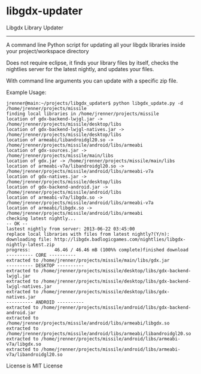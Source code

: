 libgdx-updater
==============

Libgdx Library Updater

--------------
A command line Python script for updating all your libgdx libraries inside your project/workspace directory

Does not require eclipse, it finds your library files by itself, checks the nightlies server for the latest nightly, and updates your files.

With command line arguments you can update with a specific zip file.

Example Usage:
```
jrenner@main:~/projects/libgdx_updater$ python libgdx_update.py -d /home/jrenner/projects/missile
finding local libraries in /home/jrenner/projects/missile
location of gdx-backend-lwjgl.jar -> /home/jrenner/projects/missile/desktop/libs
location of gdx-backend-lwjgl-natives.jar -> /home/jrenner/projects/missile/desktop/libs
location of armeabi/libandroidgl20.so -> /home/jrenner/projects/missile/android/libs/armeabi
location of gdx-sources.jar -> /home/jrenner/projects/missile/main/libs
location of gdx.jar -> /home/jrenner/projects/missile/main/libs
location of armeabi-v7a/libandroidgl20.so -> /home/jrenner/projects/missile/android/libs/armeabi-v7a
location of gdx-natives.jar -> /home/jrenner/projects/missile/desktop/libs
location of gdx-backend-android.jar -> /home/jrenner/projects/missile/android/libs
location of armeabi-v7a/libgdx.so -> /home/jrenner/projects/missile/android/libs/armeabi-v7a
location of armeabi/libgdx.so -> /home/jrenner/projects/missile/android/libs/armeabi
checking latest nightly...
-- OK --
lastest nightly from server: 2013-06-22 03:45:00
replace local libraries with files from latest nightly?(Y/n): 
downloading file: http://libgdx.badlogicgames.com/nightlies/libgdx-nightly-latest.zip
progress:         46.46 / 46.46 mB (100%% complete)finished download
---------- CORE ----------
extracted to /home/jrenner/projects/missile/main/libs/gdx.jar
---------- DESKTOP ----------
extracted to /home/jrenner/projects/missile/desktop/libs/gdx-backend-lwjgl.jar
extracted to /home/jrenner/projects/missile/desktop/libs/gdx-backend-lwjgl-natives.jar
extracted to /home/jrenner/projects/missile/desktop/libs/gdx-natives.jar
---------- ANDROID ----------
extracted to /home/jrenner/projects/missile/android/libs/gdx-backend-android.jar
extracted to /home/jrenner/projects/missile/android/libs/armeabi/libgdx.so
extracted to /home/jrenner/projects/missile/android/libs/armeabi/libandroidgl20.so
extracted to /home/jrenner/projects/missile/android/libs/armeabi-v7a/libgdx.so
extracted to /home/jrenner/projects/missile/android/libs/armeabi-v7a/libandroidgl20.so
```


License is MIT License